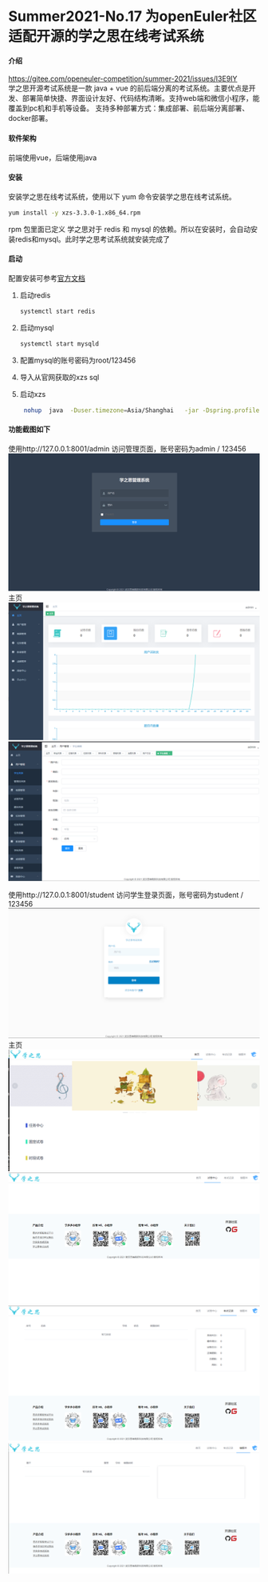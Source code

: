 # Summer2021-No.17 为openEuler社区适配开源的学之思在线考试系统

#### 介绍
https://gitee.com/openeuler-competition/summer-2021/issues/I3E9IY  
学之思开源考试系统是一款 java + vue 的前后端分离的考试系统。主要优点是开发、部署简单快捷、界面设计友好、代码结构清晰。支持web端和微信小程序，能覆盖到pc机和手机等设备。 支持多种部署方式：集成部署、前后端分离部署、docker部署。

#### 软件架构
前端使用vue，后端使用java


#### 安装

安装学之思在线考试系统，使用以下 yum 命令安装学之思在线考试系统。

```bash
yum install -y xzs-3.3.0-1.x86_64.rpm
```

rpm 包里面已定义 学之思对于 redis 和 mysql 的依赖。所以在安装时，会自动安装redis和mysql。此时学之思考试系统就安装完成了

#### 启动

配置安装可参考[官方文档](https://www.mindskip.net:888/guide/deploy.html)

1. 启动redis

   ```bash
   systemctl start redis
   ```

2. 启动mysql

   ```bash
   systemctl start mysqld
   ```

3. 配置mysql的账号密码为root/123456

4. 导入从官网获取的xzs sql

5. 启动xzs

   ```bash
    nohup  java  -Duser.timezone=Asia/Shanghai   -jar -Dspring.profiles.active=prod /usr/share/xzs/xzs-3.3.0.jar  > /var/log/xzs.log  2>&1 &
   ```

   

#### 功能截图如下

使用http://127.0.0.1:8001/admin  访问管理页面，账号密码为admin / 123456
![](./images/adminlogin.png)
主页
![](./images/adminindex1.png)
![](./images/admin2.png)

使用http://127.0.0.1:8001/student 访问学生登录页面，账号密码为student / 123456
![](./images/studentlogin.png)
主页
![](./images/studengindex.png)
![](./images/studentindex2.png)
![](./images/studentindex3.png)
![](./images/studentindex4.png)

